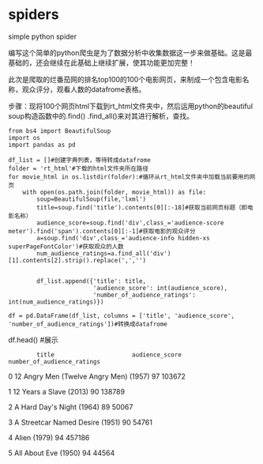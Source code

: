 # spiders
simple python spider

编写这个简单的python爬虫是为了数据分析中收集数据这一步来做基础。这是最基础的，还会继续在此基础上继续扩展，使其功能更加完整！

此次是爬取的烂番茄网的排名top100的100个电影网页，来制成一个包含电影名称，观众评分，观看人数的datafrome表格。

步骤：现将100个网页html下载到rt_html文件夹中，然后运用python的beautiful soup构造函数中的.find() .find_all()来对其进行解析，查找。

```
from bs4 import BeautifulSoup
import os
import pandas as pd
```
```
df_list = []#创建字典列表，等待转成datafrome
folder = 'rt_html'#下载的html文件夹所在路径
for movie_html in os.listdir(folder):#循环从rt_html文件夹中加载当前要用的网页
    with open(os.path.join(folder, movie_html)) as file:
        soup=BeautifulSoup(file,'lxml')
        title=soup.find('title').contents[0][:-18]#获取当前网页标题（即电影名称）
        audience_score=soup.find('div',class_='audience-score meter').find('span').contents[0][:-1]#获取电影的观众评分
        a=soup.find('div',class_='audience-info hidden-xs superPageFontColor')#获取观众的人数
        num_audience_ratings=a.find_all('div')[1].contents[2].strip().replace(',','')
       
        
        df_list.append({'title': title,
                        'audience_score': int(audience_score),
                        'number_of_audience_ratings': int(num_audience_ratings)})

df = pd.DataFrame(df_list, columns = ['title', 'audience_score', 'number_of_audience_ratings'])#转换成datafrome
```
df.head()
#展示


            title        	           audience_score	   number_of_audience_ratings
0	12 Angry Men (Twelve Angry Men) (1957)	  97	          103672  

1	12 Years a Slave (2013)                 	90	          138789

2	A Hard Day's Night (1964)               	89	          50067

3	A Streetcar Named Desire (1951)	          90            54761

4	Alien (1979)	                            94	          457186

5	All About Eve (1950)	                    94	          44564
